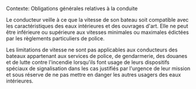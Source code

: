Contexte: Obligations générales relatives à la conduite

Le conducteur veille à ce que la vitesse de son bateau soit compatible avec les caractéristiques des eaux intérieures et des ouvrages d'art. Elle ne peut être inférieure ou supérieure aux vitesses minimales ou maximales édictées par les règlements particuliers de police.

Les limitations de vitesse ne sont pas applicables aux conducteurs des bateaux appartenant aux services de police, de gendarmerie, des douanes et de lutte contre l'incendie lorsqu'ils font usage de leurs dispositifs spéciaux de signalisation dans les cas justifiés par l'urgence de leur mission et sous réserve de ne pas mettre en danger les autres usagers des eaux intérieures.